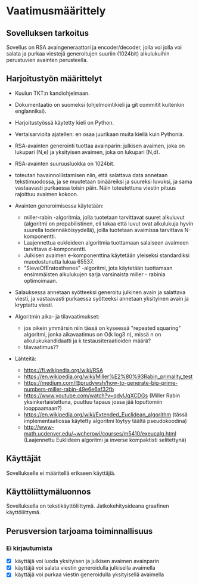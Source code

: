 # Vaatimusmäärittely

## Sovelluksen tarkoitus

Sovellus on RSA avaingeneraattori ja encoder/decoder, jolla voi jolla voi salata ja purkaa viestejä generoitujen suuriin (1024bit) alkulukuihin perustuvien avainten perusteella.

## Harjoitustyön määrittelyt

- Kuulun TKT:n kandiohjelmaan.
- Dokumentaatio on suomeksi (ohjelmointikieli ja git commitit kuitenkin englanniksi).
- Harjoitustyössä käytetty kieli on Python.
- Vertaisarvioita ajatellen: en osaa juurikaan muita kieliä kuin Pythonia.

- RSA-avainten generointi tuottaa avainparin: julkisen avaimen, joka on lukupari (N,e) ja yksityisen avaimen, joka on lukupari (N,d).
- RSA-avainten suuruusluokka on 1024bit.
- toteutan havainnollistamisen niin, että salattava data annetaan tekstimuodossa, ja se muutetaan binääreiksi ja suureksi luvuksi, ja sama vastaavasti purkaessa toisin päin. Näin toteutettuna viestin pituus rajoittuu avaimen kokoon.

- Avainten generoimisessa käytetään:
  - miller-rabin -algoritmia, jolla tuotetaan tarvittavat suuret alkuluvut (algoritmi on propabilistinen, eli takaa että luvut ovat alkulukuja hyvin    suurella todennäköisyydellä), joilla tuotetaan avaimissa tarvittava N-komponentti.
  - Laajennettua eukleideen algoritmia tuottamaan salaiseen avaimeen tarvittava d-komponentti.
  - Julkisen avaimen e-komponenttina käytetään yleiseksi standardiksi muodostunutta lukua 65537.
  - "SieveOfEratosthenes" -algoritmi, jota käytetään tuottamaan ensimmäisten alkulukujen sarja varsinaista miller - rabinia optimoimaan.
  
- Salauksessa annetaan syötteeksi generoitu julkinen avain ja salattava viesti, ja vastaavasti purkaessa syötteeksi annetaan yksityinen avain ja kryptattu viesti.


- Algoritmin aika- ja tilavaatimukset:
  - jos oikein ymmärsin niin tässä on kyseessä "repeated squaring" algoritmi, jonka aikavaatimus on O(k log3 n), missä n on alkulukukandidaatti ja k testausiteraatioiden määrä?
  - tilavaatimus?? 

- Lähteitä:
    - https://fi.wikipedia.org/wiki/RSA
    - https://en.wikipedia.org/wiki/Miller%E2%80%93Rabin_primality_test
    - https://medium.com/@prudywsh/how-to-generate-big-prime-numbers-miller-rabin-49e6e6af32fb
    - https://www.youtube.com/watch?v=qdylJqXCDGs (Miller Rabin yksinkertaistettuna, puuttuu tapaus jossa jää loputtomiin looppaamaan?)
    - https://en.wikipedia.org/wiki/Extended_Euclidean_algorithm (tässä implementaatiossa käytetty algoritmi löytyy täältä pseudokoodina)
    - http://www-math.ucdenver.edu/~wcherowi/courses/m5410/exeucalg.html (Laajennettu Euklideen algoritmi ja inverse kompaktisti selitettynä)

## Käyttäjät

Sovellukselle ei määritellä erikseen käyttäjiä. 

## Käyttöliittymäluonnos

Sovelluksella on tekstikäyttöliittymä. Jatkokehitysideana graafinen käyttöliittymä. 

## Perusversion tarjoama toiminnallisuus

### Ei kirjautumista

- [x] käyttäjä voi luoda yksityisen ja julkisen avaimen avainparin
- [x] käyttäjä voi salata viestin generoidulla julkisella avaimella
- [x] käyttäjä voi purkaa viestin generoidulla yksityisellä avaimella

